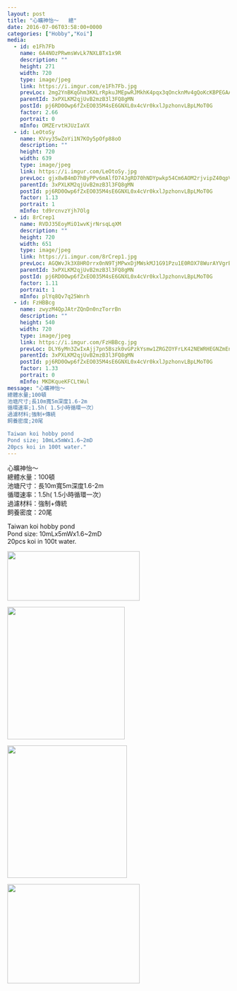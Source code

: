 ```yaml
---
layout: post
title: "心曠神怡～   總"
date: 2016-07-06T03:58:00+0000
categories: ["Hobby","Koi"] 
media:
  - id: e1Fh7Fb
    name: 6A4NOzPRwmsWvLk7NXLBTx1x9R
    description: ""   
    height: 271
    width: 720
    type: image/jpeg
    link: https://i.imgur.com/e1Fh7Fb.jpg
    prevLoc: 2mg2YnBKqGhm3KKLrRpkuJMEpwRJMkhK4pqx3qOncknMv4gQoKcKBPEGAAVDFpjwgqRzxRtvOQ0QLkyKHk3Opv52m4sZlXRVKZQDh2g0MvDw2XCQ8jPp9K9GtpNBMwgW96sPlo0MgQWjIWA2P6wyylT7mgrWLR5Rc5OMjyDDnWhK80gMBXXzF36LB73xDVHWqyBWXMjBuPJKojWWO8TJZP2gPX1Pi5kXojq2qLIjQGnp0vwMt93ARvVAlLHzRgYrr4pr
    parentId: 3xPXLKM2qjUvB2mzB3l3FQ8gMN
    postId: pj6RD0Owp6fZxEO035M4sE6GNXL0x4cVr0kxlJpzhonvLBpLMoT0G
    factor: 2.66
    portrait: 0
    mInfo: OMZErvtHJUzIaVX
  - id: LeOtoSy
    name: KVvy35wZoYi1N7KOy5pOfp88oO
    description: ""   
    height: 720
    width: 639
    type: image/jpeg
    link: https://i.imgur.com/LeOtoSy.jpg
    prevLoc: gjx8wB4mD7hByPPv6mAlfD74JgRD70hNDYpwkp54Cm6AOM2rjvipZ40qpVpWhRyQMV5AKPuOLNJz1K3GiPnqmvzJokF9XNM6YD7Vflgmn6QB7rTV9mmL6orYhQwROMnzL5uvg30xNpg6i69EywwP2AupY6mKD0vvFq6QxOGGmyuXzKRwrZZGSBW5pnB512CyN7BRp9J3TOL88XklLjH2vzA879VESovQ4XYEw1cDNRMnWPGEsmk5Wj35p2cQEjO7rrNQ
    parentId: 3xPXLKM2qjUvB2mzB3l3FQ8gMN
    postId: pj6RD0Owp6fZxEO035M4sE6GNXL0x4cVr0kxlJpzhonvLBpLMoT0G
    factor: 1.13
    portrait: 1
    mInfo: td9rcnvzYjh7Olg
  - id: 8rCrep1
    name: RVDJ35EoyMiO1wvKjrNrsqLqXM
    description: ""   
    height: 720
    width: 651
    type: image/jpeg
    link: https://i.imgur.com/8rCrep1.jpg
    prevLoc: AGQWvJk3X8HROrrx0nN9TjMPwxDjMWskMJ1G91Pzu1E0ROX78WurAYVgrBrMiLXW9E4AwgIDZk6g5PW7Sy36AZERARHEvlw6YP1BSX0JVKpOmyuXVXomv4ojTrRR0839JAu3NvDplvJOFxRPBRr2K4IAwAZ06yx7s186PANNjrHNgD2Kk33jSvLk0Xvk8DcxmvKNzl37Hmk1VYBQ5RtDGQ4og4lgi8xERoKOl2Fw79MKNr8qtmZPKpgPqMc5Q8VzMrRk
    parentId: 3xPXLKM2qjUvB2mzB3l3FQ8gMN
    postId: pj6RD0Owp6fZxEO035M4sE6GNXL0x4cVr0kxlJpzhonvLBpLMoT0G
    factor: 1.11
    portrait: 1
    mInfo: plYq8Qv7q25Wnrh
  - id: FzHBBcg
    name: zwyzM4QpJAtrZQnDn0nzTorrBn
    description: ""   
    height: 540
    width: 720
    type: image/jpeg
    link: https://i.imgur.com/FzHBBcg.jpg
    prevLoc: DLY6yMn3ZwIxAjj7pn5Bszk0vGPzkYsmw1ZRGZOYFrLK42NEWRHEGNZmEnE3TNgmLgq7yOFm7xnNY3RZSWNy9Q7669fMQGk1vkEzh8R269XrE7sy8G0VvXM5IRBkWG2KXWIyQPwJErWOSZK4Dx9kZRuQqEg3EGJmIkozBX007QtnlN2Lorr5hnw2V7nDkkCrYMqO3GVvtYyOXL8VwoCWXwVV51LXf6JME4DoWVFnLwALQWKzcZ6xDolxgGuP7Po84mgz
    parentId: 3xPXLKM2qjUvB2mzB3l3FQ8gMN
    postId: pj6RD0Owp6fZxEO035M4sE6GNXL0x4cVr0kxlJpzhonvLBpLMoT0G
    factor: 1.33
    portrait: 0
    mInfo: MKDKqueKFCLtWul
message: "心曠神怡～   
總體水量;100頓  
池塘尺寸;長10m寬5m深度1.6-2m  
循環速率;1.5h( 1.5小時循環一次）  
過濾材料;強制+傳統  
飼養密度;20尾  

Taiwan koi hobby pond  
Pond size; 10mLx5mWx1.6~2mD  
20pcs koi in 100t water."
---
```


心曠神怡～   
總體水量：100頓  
池塘尺寸：長10m寬5m深度1.6-2m  
循環速率：1.5h( 1.5小時循環一次）  
過濾材料：強制+傳統  
飼養密度：20尾  

Taiwan koi hobby pond  
Pond size: 10mLx5mWx1.6~2mD  
20pcs koi in 100t water.


[//]: #media:  
<a href="https://i.imgur.com/e1Fh7Fb.jpg"><img src="https://i.imgur.com/e1Fh7Fb.jpg" height="112" width="300" /></a>


<a href="https://i.imgur.com/LeOtoSy.jpg"><img src="https://i.imgur.com/LeOtoSy.jpg" height="300" width="266" /></a>


<a href="https://i.imgur.com/8rCrep1.jpg"><img src="https://i.imgur.com/8rCrep1.jpg" height="300" width="271" /></a>


<a href="https://i.imgur.com/FzHBBcg.jpg"><img src="https://i.imgur.com/FzHBBcg.jpg" height="225" width="300" /></a>
